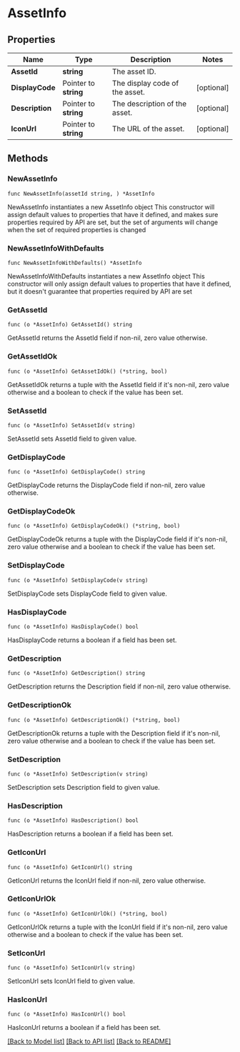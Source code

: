 # AssetInfo

## Properties

Name | Type | Description | Notes
------------ | ------------- | ------------- | -------------
**AssetId** | **string** | The asset ID. | 
**DisplayCode** | Pointer to **string** | The display code of the asset. | [optional] 
**Description** | Pointer to **string** | The description of the asset. | [optional] 
**IconUrl** | Pointer to **string** | The URL of the asset. | [optional] 

## Methods

### NewAssetInfo

`func NewAssetInfo(assetId string, ) *AssetInfo`

NewAssetInfo instantiates a new AssetInfo object
This constructor will assign default values to properties that have it defined,
and makes sure properties required by API are set, but the set of arguments
will change when the set of required properties is changed

### NewAssetInfoWithDefaults

`func NewAssetInfoWithDefaults() *AssetInfo`

NewAssetInfoWithDefaults instantiates a new AssetInfo object
This constructor will only assign default values to properties that have it defined,
but it doesn't guarantee that properties required by API are set

### GetAssetId

`func (o *AssetInfo) GetAssetId() string`

GetAssetId returns the AssetId field if non-nil, zero value otherwise.

### GetAssetIdOk

`func (o *AssetInfo) GetAssetIdOk() (*string, bool)`

GetAssetIdOk returns a tuple with the AssetId field if it's non-nil, zero value otherwise
and a boolean to check if the value has been set.

### SetAssetId

`func (o *AssetInfo) SetAssetId(v string)`

SetAssetId sets AssetId field to given value.


### GetDisplayCode

`func (o *AssetInfo) GetDisplayCode() string`

GetDisplayCode returns the DisplayCode field if non-nil, zero value otherwise.

### GetDisplayCodeOk

`func (o *AssetInfo) GetDisplayCodeOk() (*string, bool)`

GetDisplayCodeOk returns a tuple with the DisplayCode field if it's non-nil, zero value otherwise
and a boolean to check if the value has been set.

### SetDisplayCode

`func (o *AssetInfo) SetDisplayCode(v string)`

SetDisplayCode sets DisplayCode field to given value.

### HasDisplayCode

`func (o *AssetInfo) HasDisplayCode() bool`

HasDisplayCode returns a boolean if a field has been set.

### GetDescription

`func (o *AssetInfo) GetDescription() string`

GetDescription returns the Description field if non-nil, zero value otherwise.

### GetDescriptionOk

`func (o *AssetInfo) GetDescriptionOk() (*string, bool)`

GetDescriptionOk returns a tuple with the Description field if it's non-nil, zero value otherwise
and a boolean to check if the value has been set.

### SetDescription

`func (o *AssetInfo) SetDescription(v string)`

SetDescription sets Description field to given value.

### HasDescription

`func (o *AssetInfo) HasDescription() bool`

HasDescription returns a boolean if a field has been set.

### GetIconUrl

`func (o *AssetInfo) GetIconUrl() string`

GetIconUrl returns the IconUrl field if non-nil, zero value otherwise.

### GetIconUrlOk

`func (o *AssetInfo) GetIconUrlOk() (*string, bool)`

GetIconUrlOk returns a tuple with the IconUrl field if it's non-nil, zero value otherwise
and a boolean to check if the value has been set.

### SetIconUrl

`func (o *AssetInfo) SetIconUrl(v string)`

SetIconUrl sets IconUrl field to given value.

### HasIconUrl

`func (o *AssetInfo) HasIconUrl() bool`

HasIconUrl returns a boolean if a field has been set.


[[Back to Model list]](../README.md#documentation-for-models) [[Back to API list]](../README.md#documentation-for-api-endpoints) [[Back to README]](../README.md)


